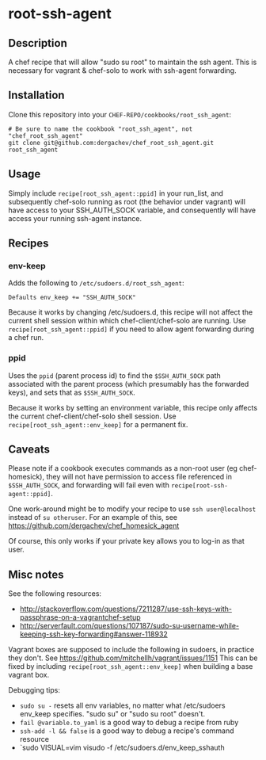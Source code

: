 # root-ssh-agent

## Description

A chef recipe that will allow "sudo su root" to maintain the ssh agent.
This is necessary for vagrant & chef-solo to work with ssh-agent forwarding.

## Installation

Clone this repository into your `CHEF-REPO/cookbooks/root_ssh_agent`:

    # Be sure to name the cookbook "root_ssh_agent", not "chef_root_ssh_agent"
    git clone git@github.com:dergachev/chef_root_ssh_agent.git root_ssh_agent

## Usage

Simply include `recipe[root_ssh_agent::ppid]` in your run\_list, and
subsequently chef-solo running as root (the behavior under vagrant) will have
access to your SSH_AUTH_SOCK variable, and consequently will have access your
running ssh-agent instance.

## Recipes

### env-keep

Adds the following to `/etc/sudoers.d/root_ssh_agent`: 

    Defaults env_keep += "SSH_AUTH_SOCK"

Because it works by changing /etc/sudoers.d, this recipe will not affect the
current shell session within which chef-client/chef-solo are running. Use
`recipe[root_ssh_agent::ppid]` if you need to allow agent forwarding during a
chef run.

### ppid

Uses the `ppid` (parent process id) to find the `$SSH_AUTH_SOCK` path
associated with the parent process (which presumably has the forwarded keys),
and sets that as `$SSH_AUTH_SOCK`.

Because it works by setting an environment variable, this recipe only affects
the current chef-client/chef-solo shell session. Use
`recipe[root_ssh_agent::env_keep]` for a permanent fix.

## Caveats

Please note if a cookbook executes commands as a non-root user (eg
chef-homesick), they will not have permission to access file referenced in
`$SSH_AUTH_SOCK`, and forwarding will fail even with
`recipe[root-ssh-agent::ppid]`. 

One work-around might be to modify your recipe to use `ssh user@localhost`
instead of `su otheruser`. For an example of this, see
https://github.com/dergachev/chef_homesick_agent

Of course, this only works if your private key allows you to log-in as that
user.

## Misc notes

See the following resources:
* http://stackoverflow.com/questions/7211287/use-ssh-keys-with-passphrase-on-a-vagrantchef-setup
* http://serverfault.com/questions/107187/sudo-su-username-while-keeping-ssh-key-forwarding#answer-118932

Vagrant boxes are supposed to include the following in sudoers, in practice they don't.
See https://github.com/mitchellh/vagrant/issues/1151
This can be fixed by including `recipe[root_ssh_agent::env_keep]` when building a base vagrant box.

Debugging tips: 
* `sudo su -` resets all env variables, no matter what /etc/sudoers env_keep specifies. "sudo su" or "sudo su root" doesn't.
* `fail @variable.to_yaml` is a good way to debug a recipe from ruby
* `ssh-add -l && false` is a good way to debug a recipe's command resource
* `sudo VISUAL=vim visudo -f /etc/sudoers.d/env_keep_sshauth
